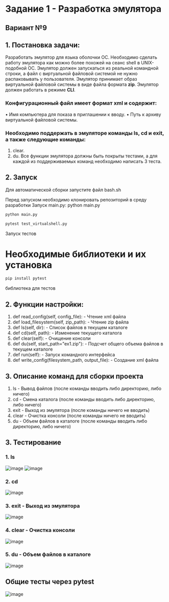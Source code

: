 # Задание 1 - Разработка эмулятора
## Вариант №9
## 1. Постановка задачи:
Разработать эмулятор для языка оболочки ОС. Необходимо сделать работу эмулятора как можно более похожей на сеанс shell в UNIX-подобной ОС. Эмулятор должен запускаться из реальной командной строки, а файл с виртуальной файловой системой не нужно распаковывать у пользователя. Эмулятор принимает образ виртуальной файловой системы в виде файла формата **zip**. Эмулятор должен работать в режиме **CLI**.
### Конфигурационный файл имеет формат xml и содержит:
• Имя компьютера для показа в приглашении к вводу.
• Путь к архиву виртуальной файловой системы.
### Необходимо поддержать в эмуляторе команды ls, cd и exit, а также следующие команды:
1. clear.
2. du.
Все функции эмулятора должны быть покрыты тестами, а для каждой из поддерживаемых команд необходимо написать 3 теста.
## 2. Запуск
Для автоматической сборки запустите файл bash.sh

Перед запуском необходимо клонировать репозиторий в среду разработки
Запуск main.py: python main.py
```Bash
python main.py
```
```Bash
pytest test_virtualshell.py
```
Запуск тестов
# Необходимые библиотеки и их установка
```Bash
pip install pytest
```
библиотека для тестов
## 2. Функции настройки:
1. def read_config(self, config_file): - Чтение xml файла 
2. def load_filesystem(self, zip_path): - Чтение zip файла
3. def ls(self, dir): - Список файлов в текущем каталоге
4. def cd(self, path): - Изменение текущего каталога
5. def clear(self): - Очищение консоли
6. def du(self, start_path="ex1.zip"): - Подсчет общего объема файлов в текущем каталоге
7. def run(self): - Запуск командного интерфейса
8. def write_config(filesystem_path, output_file): - Создание xml файла
## 3. Описание команд для сборки проекта
1. ls - Вывод файлов (после команды вводить либо директорию, либо ничего)
2. cd - Смена каталога (после команды вводить либо директорию, либо ничего)
3. exit - Выход из эмулятора (после команды ничего не вводить)
4. clear - Очистка консоли (после команды ничего не вводить)
5. du - Объем файлов в каталоге (после команды вводить либо директорию, либо ничего)
## 3. Тестирование
### 1. ls
![image](https://github.com/user-attachments/assets/0216eb59-044a-4138-9308-7a7af03640e7)
![image](https://github.com/user-attachments/assets/85d31635-e518-4972-a8f3-ab7e82190cb0)
### 2. cd
![image](https://github.com/user-attachments/assets/69530154-3160-4070-9e35-bb52a1dc5db3)
### 3. exit - Выход из эмулятора
![image](https://github.com/user-attachments/assets/c1c2d849-366e-4b62-8303-7a2e7744f071)
### 4. clear - Очистка консоли
![image](https://github.com/user-attachments/assets/3909f8d2-92b9-46a7-8e6c-fc40704312e9)
### 5. du - Объем файлов в каталоге
![image](https://github.com/user-attachments/assets/2129d2dc-e7a7-462e-baec-eb126438f592)
## Общие тесты через pytest
![image](https://github.com/user-attachments/assets/01d2809d-ae88-4632-a7ac-649553d11846)

